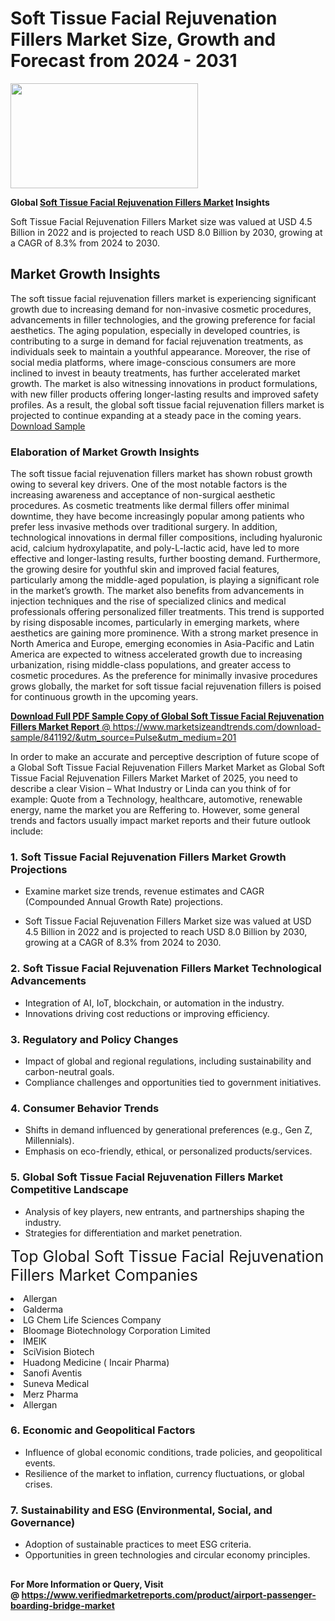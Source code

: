 <H1>Soft Tissue Facial Rejuvenation Fillers Market Size, Growth and Forecast from 2024 - 2031</H1><img class="aligncenter size-medium wp-image-584254" src="https://thirdeyenews.in/wp-content/uploads/2024/09/Global-Market-Research-300x168.jpeg" alt="" width="300" height="168" /><p><strong>Global&nbsp;<a href="https://www.marketsizeandtrends.com/download-sample/841192/&amp;utm_source=Pulse&amp;utm_medium=201">Soft Tissue Facial Rejuvenation Fillers Market</a> Insights</strong></p><p>Soft Tissue Facial Rejuvenation Fillers Market size was valued at USD 4.5 Billion in 2022 and is projected to reach USD 8.0 Billion by 2030, growing at a CAGR of 8.3% from 2024 to 2030.</p><p><h2>Market Growth Insights</h2> The soft tissue facial rejuvenation fillers market is experiencing significant growth due to increasing demand for non-invasive cosmetic procedures, advancements in filler technologies, and the growing preference for facial aesthetics. The aging population, especially in developed countries, is contributing to a surge in demand for facial rejuvenation treatments, as individuals seek to maintain a youthful appearance. Moreover, the rise of social media platforms, where image-conscious consumers are more inclined to invest in beauty treatments, has further accelerated market growth. The market is also witnessing innovations in product formulations, with new filler products offering longer-lasting results and improved safety profiles. As a result, the global soft tissue facial rejuvenation fillers market is projected to continue expanding at a steady pace in the coming years. <a href="download_sample_link" target="_blank">Download Sample</a> <h3>Elaboration of Market Growth Insights</h3> The soft tissue facial rejuvenation fillers market has shown robust growth owing to several key drivers. One of the most notable factors is the increasing awareness and acceptance of non-surgical aesthetic procedures. As cosmetic treatments like dermal fillers offer minimal downtime, they have become increasingly popular among patients who prefer less invasive methods over traditional surgery. In addition, technological innovations in dermal filler compositions, including hyaluronic acid, calcium hydroxylapatite, and poly-L-lactic acid, have led to more effective and longer-lasting results, further boosting demand. Furthermore, the growing desire for youthful skin and improved facial features, particularly among the middle-aged population, is playing a significant role in the market’s growth. The market also benefits from advancements in injection techniques and the rise of specialized clinics and medical professionals offering personalized filler treatments. This trend is supported by rising disposable incomes, particularly in emerging markets, where aesthetics are gaining more prominence. With a strong market presence in North America and Europe, emerging economies in Asia-Pacific and Latin America are expected to witness accelerated growth due to increasing urbanization, rising middle-class populations, and greater access to cosmetic procedures. As the preference for minimally invasive procedures grows globally, the market for soft tissue facial rejuvenation fillers is poised for continuous growth in the upcoming years. <a href="get_more_link" target="_blank"></p><p><span class=""><strong>Download Full PDF Sample Copy of Global Soft Tissue Facial Rejuvenation Fillers Market Report</strong> @ <a href="https://www.marketsizeandtrends.com/download-sample/841192/&amp;utm_source=Pulse&amp;utm_medium=201" target="_blank">https://www.marketsizeandtrends.com/download-sample/841192/&amp;utm_source=Pulse&amp;utm_medium=201</a></span></p><p>In order to make an accurate and perceptive description of future scope of a Global&nbsp;Soft Tissue Facial Rejuvenation Fillers Market Market as Global&nbsp;Soft Tissue Facial Rejuvenation Fillers Market Market of 2025, you need to describe a clear Vision &ndash; What Industry or Linda can you think of for example: Quote from a Technology, healthcare, automotive, renewable energy, name the market you are Reffering to. However, some general trends and factors usually impact market reports and their future outlook include:</p><h3>1.&nbsp;<strong>Soft Tissue Facial Rejuvenation Fillers Market Growth Projections</strong></h3><ul><li>Examine market size trends, revenue estimates and CAGR (Compounded Annual Growth Rate) projections.</li><li><p>Soft Tissue Facial Rejuvenation Fillers Market size was valued at USD 4.5 Billion in 2022 and is projected to reach USD 8.0 Billion by 2030, growing at a CAGR of 8.3% from 2024 to 2030.</p></li></ul><h3>2.&nbsp;<strong>Soft Tissue Facial Rejuvenation Fillers Market Technological Advancements</strong></h3><ul><li>Integration of AI, IoT, blockchain, or automation in the industry.</li><li>Innovations driving cost reductions or improving efficiency.</li></ul><h3>3.&nbsp;<strong>Regulatory and Policy Changes</strong></h3><ul><li>Impact of global and regional regulations, including sustainability and carbon-neutral goals.</li><li>Compliance challenges and opportunities tied to government initiatives.</li></ul><h3>4.&nbsp;<strong>Consumer Behavior Trends</strong></h3><ul><li>Shifts in demand influenced by generational preferences (e.g., Gen Z, Millennials).</li><li>Emphasis on eco-friendly, ethical, or personalized products/services.</li></ul><h3>5.&nbsp;<strong>Global Soft Tissue Facial Rejuvenation Fillers Market Competitive Landscape</strong></h3><ul><li>Analysis of key players, new entrants, and partnerships shaping the industry.</li><li>Strategies for differentiation and market penetration.</li></ul><p data-pm-slice="1 1 []"><span style="color: inherit; font-family: inherit; font-size: 25px;">Top Global Soft Tissue Facial Rejuvenation Fillers Market Companies</span></p><div class="" data-test-id=""><p><li>Allergan</li><li> Galderma</li><li> LG Chem Life Sciences Company</li><li> Bloomage Biotechnology Corporation Limited</li><li> IMEIK</li><li> SciVision Biotech</li><li> Huadong Medicine ( Incair Pharma)</li><li> Sanofi Aventis</li><li> Suneva Medical</li><li> Merz Pharma</li><li> Allergan</li></p></div><h3>6.&nbsp;<strong>Economic and Geopolitical Factors</strong></h3><ul><li>Influence of global economic conditions, trade policies, and geopolitical events.</li><li>Resilience of the market to inflation, currency fluctuations, or global crises.</li></ul><h3>7.&nbsp;<strong>Sustainability and ESG (Environmental, Social, and Governance)</strong></h3><ul><li>Adoption of sustainable practices to meet ESG criteria.</li><li>Opportunities in green technologies and circular economy principles.</li></ul><h2><strong style="font-size: 14px;">For More Information or Query, Visit @&nbsp;</strong><a style="background-color: #ffffff; font-size: 14px;" href="https://www.marketsizeandtrends.com/report/soft-tissue-facial-rejuvenation-fillers-market/" target="_blank">https://www.verifiedmarketreports.com/product/airport-passenger-boarding-bridge-market</a></h2>
